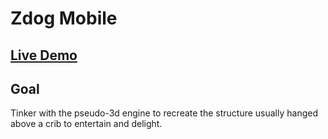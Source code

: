 # Zdog Mobile

## [Live Demo](https://codepen.io/borntofrappe/full/KKPaWeE)

## Goal

Tinker with the pseudo-3d engine to recreate the structure usually hanged above a crib to entertain and delight.